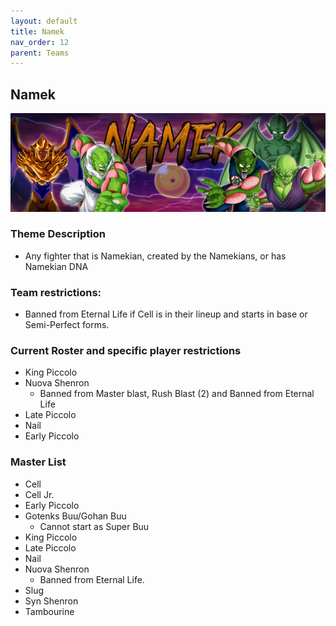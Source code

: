 ```yaml
---
layout: default
title: Namek
nav_order: 12
parent: Teams
---
```

## Namek
![](../images/namek.jpg)

### Theme Description
- Any fighter that is Namekian, created by the Namekians, or has Namekian DNA

### Team restrictions:
  -  Banned from Eternal Life if Cell is in their lineup and starts in base or Semi-Perfect forms.

### Current Roster and specific player restrictions

- King Piccolo
- Nuova Shenron
  - Banned from Master blast, Rush Blast (2) and Banned from Eternal Life 
- Late Piccolo
- Nail
- Early Piccolo

### Master List
- Cell
- Cell Jr.
- Early Piccolo
- Gotenks Buu/Gohan Buu
  - Cannot start as Super Buu
- King Piccolo
- Late Piccolo
- Nail
- Nuova Shenron
    - Banned from Eternal Life.
- Slug
- Syn Shenron
- Tambourine
